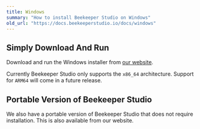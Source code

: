 ```yaml
---
title: Windows
summary: "How to install Beekeeper Studio on Windows"
old_url: "https://docs.beekeeperstudio.io/docs/windows"
---
```


## Simply Download And Run


Download and run the Windows installer from [our website](https://beekeeperstudio.io).

Currently Beekeeper Studio only supports the `x86_64` architecture. Support for `ARM64` will come in a future release.


## Portable Version of Beekeeper Studio

We also have a portable version of Beekeeper Studio that does not require installation. This is also available from our website.

